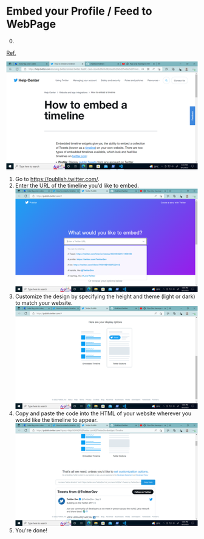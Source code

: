 # Embed your Profile / Feed to WebPage

0. 
[Ref.](https://help.twitter.com/en/using-twitter/embed-twitter-feed#:~:text=How%20to%20Embed%20a%20Twitter%20Timeline%20on%20My,wherever%20you%20would%20like%20the%20...%20See%20More)

![Web Screen](./assets/img/Twitter_Ref.png)


1. Go to https://publish.twitter.com/.
2. Enter the URL of the timeline you’d like to embed.
![URL](./assets/img/Twitter%20(1).png)
3. Customize the design by specifying the height and theme (light or dark) to match your website. 
![URL](./assets/img/Twitter%20(2).png)
4. Copy and paste the code into the HTML of your website wherever you would like the timeline to appear.
![URL](./assets/img/Twitter%20(3).png)
5. You're done!